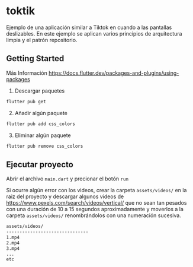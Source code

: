 # toktik

Ejemplo de una aplicación similar a Tiktok en cuando a las pantallas deslizables.
En este ejemplo se aplican varios principios de arquitectura limpia y el patrón repositorio.

## Getting Started

Más Información https://docs.flutter.dev/packages-and-plugins/using-packages
1. Descargar paquetes
```sh
flutter pub get
```

2. Añadir algún paquete
```sh
flutter pub add css_colors
```

3. Eliminar algún paquete
```sh
flutter pub remove css_colors
```

## Ejecutar proyecto
Abrir el archivo `main.dart` y precionar el botón `run`

Si ocurre algún error con los videos, crear la carpeta `assets/videos/` en la raiz del proyecto y descargar algunos videos de https://www.pexels.com/search/videos/vertical/ que no sean tan pesados con una duración de 10 a 15 segundos aproximadamente y moverlos a la carpeta `assets/videos/` renombrándolos con una numeración sucesiva.

```sh
assets/videos/                 
-------------------------------
1.mp4                          
2.mp4                          
3.mp4                          
...                            
etc                        
```